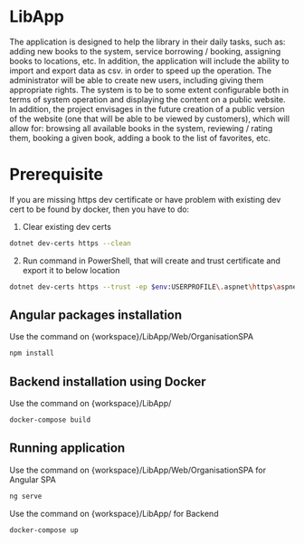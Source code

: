 # LibApp

The application is designed to help the library in their daily tasks, such as: adding new books to the system, service 
borrowing / booking, assigning books to locations, etc. In addition, the application will include the ability to 
import and export data as csv. in order to speed up the operation. The administrator will be able to create new 
users, including giving them appropriate rights. The system is to be to some extent configurable both in terms of 
system operation and displaying the content on a public website. In addition, the project envisages in the future 
creation of a public version of the website (one that will be able to be viewed by customers), which will allow 
for: browsing all available books in the system, reviewing / rating them, booking a given book, adding a book to 
the list of favorites, etc.


# Prerequisite
If you are missing https dev certificate or have problem with existing dev cert to be found by docker, then you have to do:
1. Clear existing dev certs
```bash
dotnet dev-certs https --clean
```
2. Run command in PowerShell, that will create and trust certificate and export it to below location
```bash
dotnet dev-certs https --trust -ep $env:USERPROFILE\.aspnet\https\aspnetapp.pfx -p SECRETPASSWORD
```

## Angular packages installation

Use the command on {workspace}/LibApp/Web/OrganisationSPA

```bash
npm install 
```

## Backend installation using Docker

Use the command on {workspace}/LibApp/

```bash
docker-compose build
```

## Running application

Use the command on {workspace}/LibApp/Web/OrganisationSPA for Angular SPA

```bash
ng serve
```

Use the command on {workspace}/LibApp/ for Backend

```bash
docker-compose up
```


